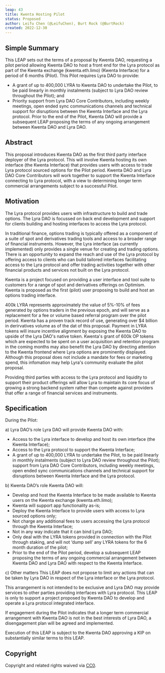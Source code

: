 ```yaml
---
leap: 43
title: Kwenta Hosting Pilot
status: Proposed
author: Leifu Chen (@LeifuChen), Burt Rock (@BurtRock)
created: 2022-12-30
---
```


<!--You can leave these HTML comments in your merged LEAP and delete the visible duplicate text guides, they will not appear and may be helpful to refer to if you edit it again. This is the suggested template for new LEAPs. Note that a LEAP number will be assigned by an editor. When opening a pull request to submit your LEAP, please use an abbreviated title in the filename, `leap-draft_title_abbrev.md`. The title should be 44 characters or less.-->

## Simple Summary
<!--"If you can't explain it simply, you don't understand it well enough." Simply describe the outcome the proposed changes intends to achieve. This should be non-technical and accessible to a casual community member.-->
This LEAP sets out the terms of a proposal by Kwenta DAO, requesting a pilot period allowing Kwenta DAO to host a front end for the Lyra protocol as part of the Kwenta exchange (kwenta.eth.limo) (Kwenta Interface) for a period of 6 months (Pilot). This Pilot requires Lyra DAO to provide: 
- A grant of up to 400,000 LYRA to Kwenta DAO to undertake the Pilot, to be paid linearly in monthly instalments (subject to Lyra DAO review throughout the Pilot); and
- Priority support from Lyra DAO Core Contributors, including weekly meetings, open ended sync communications channels and technical support for disruptions between the Kwenta Interface and the Lyra protocol.
Prior to the end of the Pilot, Kwenta DAO will provide a subsequent LEAP proposing the terms of any ongoing arrangement between Kwenta DAO and Lyra DAO.


## Abstract
<!--A short (~200 word) description of the proposed change, the abstract should clearly describe the proposed change. This is what *will* be done if the LEAP is implemented, not *why* it should be done or *how* it will be done. If the LEAP proposes deploying a new contract, write, "we propose to deploy a new contract that will do x".-->
This proposal introduces Kwenta DAO as the first third party interface deployer of the Lyra protocol. This will involve Kwenta hosting its own interface (the Kwenta Interface) that provides users with access to trade Lyra protocol sourced options for the Pilot period. Kwenta DAO and Lyra DAO Core Contributors will work together to support the Kwenta Interface connecting to Lyra protocol, with a view to determining longer term commercial arrangements subject to a successful Pilot.

## Motivation
<!--This is the problem statement. This is the *why* of the LEAP. It should clearly explain *why* the current state of the protocol is inadequate.  It is critical that you explain *why* the change is needed, if the LEAP proposes changing how something is calculated, you must address *why* the current calculation is innaccurate or wrong. This is not the place to describe how the LEAP will address the issue!-->
The Lyra protocol provides users with infrastructure to build and trade options. The Lyra DAO is focussed on back end development and support for clients building and hosting interfaces to access the Lyra protocol. 

In traditional finance, options trading is typically offered as a component of a suite of spot and derivatives trading tools and access to a broader range of financial instruments. However, the Lyra interface (as currently implemented) only provides a single venue for creating and trading options. 
There is an opportunity to expand the reach and use of the Lyra protocol by offering access to clients who can build tailored interfaces facilitating access to the Lyra protocol and offer trading activities together with other financial products and services not built on the Lyra protocol. 

Kwenta is a project focused on providing a user interface and tool suite to customers for a range of spot and derivatives offerings on Optimism. Kwenta is proposed as the first (pilot) user proposing to build and host an options trading interface.

400k LYRA represents approximately the value of 5%-10% of fees generated by options traders in the previous epoch, and will serve as a replacement for a fee or volume based referral program over the pilot period. Kwenta has a proven track record of use, generating over $4 billion in derirvatives volume as of the dat of this proposal. Payment in LYRA tokens will insure incentive alignment by exposing the Kwenta DAO to upside of the Lyra DAO's native token. Kwenta's grant of 600k OP tokens which are expected to be spent on a user acquisition and retention program in the coming months may also benefit the Lyra DAO by directing attention to the Kwenta frontend where Lyra options are prominently displayed. Although this proposal does not include a mandate for fees or marketing spend, this infomation may help Lyra's community evaluate the pilot proposal.

Providing third parties with access to the Lyra protocol and liquidity to support their product offerings will allow Lyra to maintain its core focus of growing a strong backend system rather than compete against providers that offer a range of financial services and instruments.

## Specification
<!--The specification should describe the syntax and semantics of any new feature, there are five sections
1. Overview
2. Rationale
3. Technical Specification
4. Test Cases
5. Configurable Values
-->
During the Pilot:

a) Lyra DAO’s role
Lyra DAO will provide Kwenta DAO with:
- Access to the Lyra interface to develop and host its own interface (the Kwenta Interface); 
- Access to the Lyra protocol to support the Kwenta Interface; 
- A grant of up to 400,000 LYRA to undertake the Pilot, to be paid linearly in monthly instalments (subject to Lyra DAO review throughout the Pilot); 
support from Lyra DAO Core Contributors, including weekly meetings, open ended sync communications channels and technical support for disruptions between Kwenta Interface and the Lyra protocol.

b) Kwenta DAO’s role
Kwenta DAO will:
- Develop and host the Kwenta Interface to be made available to Kwenta users on the Kwenta exchange (kwenta.eth.limo);
- Kwenta will support app functionality as-is;
- Deploy the Kwenta Interface to provide users with access to Lyra sourced options only; 
- Not charge any additional fees to users accessing the Lyra protocol through the Kwenta Interface;
- Not in any way indicate that it can bind Lyra DAO; 
- Only deal with the LYRA tokens provided in connection with the Pilot through staking, and will not ‘dump sell’ any LYRA tokens for the 6 month duration of the pilot; 
- Prior to the end of the Pilot period, develop a subsequent LEAP proposing the terms of any ongoing commercial arrangement between Kwenta DAO and Lyra DAO with respect to the Kwenta Interface.

c) Other matters
This LEAP does not propose to limit any actions that can be taken by Lyra DAO in respect of the Lyra interface or the Lyra protocol. 

This arrangement is not intended to be exclusive and Lyra DAO may provide services to other parties providing interfaces with Lyra protocol. This LEAP is only to support a project proposed by Kwenta DAO to develop and operate a Lyra protocol integrated interface.

If engagement during the Pilot indicates that a longer term commercial arrangement with Kwenta DAO is not in the best interests of Lyra DAO, a disengagement plan will be agreed and implemented. 

Execution of this LEAP is subject to the Kwenta DAO approving a KIP on substantially similar terms to this LEAP. 

## Copyright
Copyright and related rights waived via [CC0](https://creativecommons.org/publicdomain/zero/1.0/).
